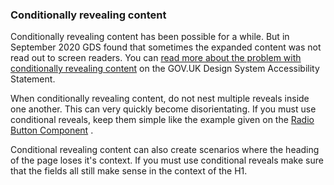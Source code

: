 ### Conditionally revealing content

Conditionally revealing content has been possible for a while. But in September 2020 GDS found that sometimes the expanded content was not read out to screen readers. You can [read more about the problem with conditionally revealing content](https://design-system.service.gov.uk/accessibility/#non-compliance-with-the-accessibility-regulations) on the GOV.UK Design System Accessibility Statement.

When conditionally revealing content, do not nest multiple reveals inside one another. This can very quickly become disorientating. If you must use conditional reveals, keep them simple like the example given on the [Radio Button Component](https://design-system.service.gov.uk/components/radios/) .

Conditional revealing content can also create scenarios where the heading of the page loses it's context. If you must use conditional reveals make sure that the fields all still make sense in the context of the H1.
